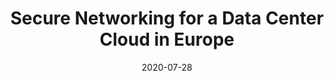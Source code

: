 ---
title: Secure Networking for a Data Center Cloud in Europe
summary: Research program to provide the scientific, technical, and technological concepts and solutions for Data Center Infrastructure in Europe.
tags:
- Demo
date: "2020-07-28"

# Optional external URL for project (replaces project detail page).
external_link: https://www.sendate.eu/

---
